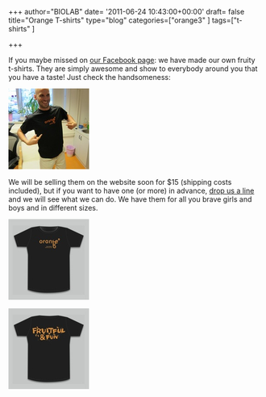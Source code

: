 +++
author="BIOLAB"
date= '2011-06-24 10:43:00+00:00'
draft= false
title="Orange T-shirts"
type="blog"
categories=["orange3" ]
tags=["t-shirts" ]

+++

If you maybe missed on [our Facebook page](https://www.facebook.com/orangedm): we have made our own fruity t-shirts. They are simply awesome and show to everybody around you that you have a taste! Just check the handsomeness:

![](/images/2011/06/24/img_0986_1.jpg__160x160_q95_crop.jpg)

We will be selling them on the website soon for $15 (shipping costs included), but if you want to have one (or more) in advance, [drop us a line](/contact/) and we will see what we can do. We have them for all you brave girls and boys and in different sizes.

![](/images/2011/06/24/front_1.jpg__160x160_q95_crop.jpg)

![](/images/2011/06/24/back_1.jpg__160x160_q95_crop.jpg)
